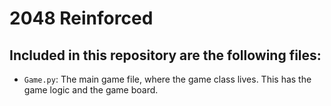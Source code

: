 # 2048 Reinforced

## Included in this repository are the following files:

- `Game.py`: The main game file, where the game class lives. This has the game logic and the game board.
